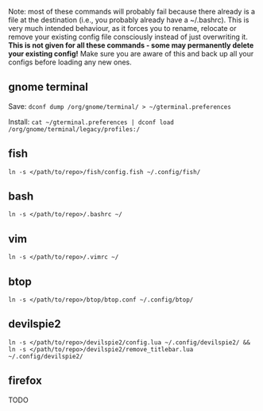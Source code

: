 Note: most of these commands will probably fail because there already is a file at the destination (i.e., you probably already have a ~/.bashrc). This is very much intended behaviour, as it forces you to rename, relocate or remove your existing config file consciously instead of just overwriting it. **This is not given for all these commands - some may permanently delete your existing config!** Make sure you are aware of this and back up all your configs before loading any new ones.

## gnome terminal
Save:
`dconf dump /org/gnome/terminal/ > ~/gterminal.preferences`

Install:
`cat ~/gterminal.preferences | dconf load /org/gnome/terminal/legacy/profiles:/`

## fish
`ln -s </path/to/repo>/fish/config.fish ~/.config/fish/`   

## bash
`ln -s </path/to/repo>/.bashrc ~/`

## vim
`ln -s </path/to/repo>/.vimrc ~/`

## btop
`ln -s </path/to/repo>/btop/btop.conf ~/.config/btop/`

## devilspie2
`ln -s </path/to/repo>/devilspie2/config.lua ~/.config/devilspie2/ && ln -s </path/to/repo>/devilspie2/remove_titlebar.lua ~/.config/devilspie2/`

## firefox
TODO
